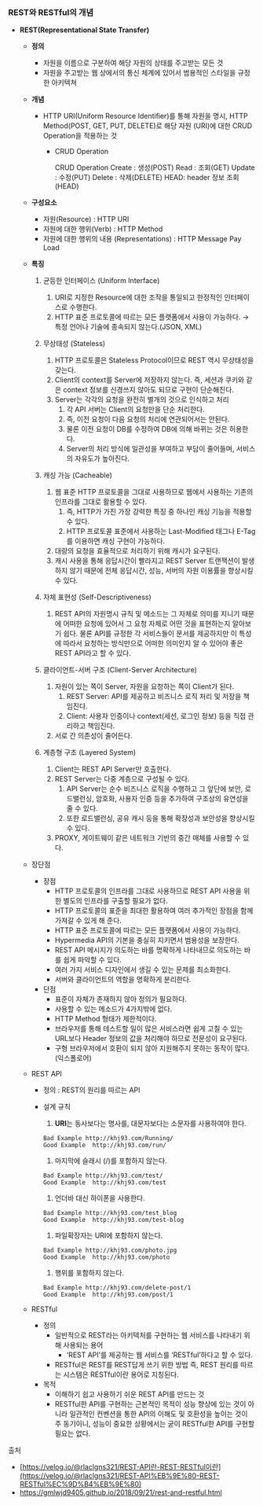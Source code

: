### REST와 RESTful의 개념

- **REST(Representational State Transfer)**
    - **정의**
        - 자원을 이름으로 구분하여 해당 자원의 상태를 주고받는 모든 것
        - 자원을 주고받는 웹 상에서의 통신 체계에 있어서 범용적인 스타일을 규정한 아키텍쳐
    - **개념**
        - HTTP URI(Uniform Resource Identifier)를 통해 자원을 명시,
          HTTP Method(POST, GET, PUT, DELETE)로 해당 자원 (URI)에 대한 CRUD Operation을 적용하는 것
            - CRUD Operation

              CRUD Operation
              Create : 생성(POST)
              Read : 조회(GET)
              Update : 수정(PUT)
              Delete : 삭제(DELETE)
              HEAD: header 정보 조회(HEAD)

    - **구성요소**
        - 자원(Resource) : HTTP URI
        - 자원에 대한 행위(Verb) : HTTP Method
        - 자원에 대한 행위의 내용 (Representations) : HTTP Message Pay Load
    - **특징**
        1. 균등한 인터페이스 (Uniform Interface)
            1. URI로 지정한 Resource에 대한 조작을 통일되고 한정적인 인터페이스로 수행한다.
            2. HTTP 표준 프로토콜에 따르는 모든 플랫폼에서 사용이 가능하다. → 특정 언어나 기술에 종속되지 않는다.(JSON, XML)

        2. 무상태성 (Stateless)
            1. HTTP 프로토콜은 Stateless Protocol이므로 REST 역시 무상태성을 갖는다.
            2. Client의 context를 Server에 저장하지 않는다.
               즉, 세션과 쿠키와 같은 context 정보를 신경쓰지 않아도 되므로 구현이 단순해진다.
            3. Server는 각각의 요청을 완전히 별개의 것으로 인식하고 처리
                1. 각 API 서버는 Client의 요청만을 단순 처리한다.
                2. 즉, 이전 요청이 다음 요청의 처리에 연관되어서는 안된다.
                3. 물론 이전 요청이 DB를 수정하여 DB에 의해 바뀌는 것은 허용한다.
                4. Server의 처리 방식에 일관성을 부여하고 부담이 줄어들며, 서비스의 자유도가 높아진다.

        3. 캐싱 가능 (Cacheable)
            1. 웹 표준 HTTP 프로토콜을 그대로 사용하므로 웹에서 사용하는 기존의 인프라를 그대로 활용할 수 있다.
                1. 즉, HTTP가 가진 가장 강력한 특징 중 하나인 캐싱 기능을 적용할 수 있다.
                2. HTTP 프로토콜 표준에서 사용하는 Last-Modified 태그나 E-Tag를 이용하면 캐싱 구현이 가능하다.
            2. 대량의 요청을 효율적으로 처리하기 위해 캐시가 요구된다.
            3. 캐시 사용을 통해 응답시간이 빨라지고 REST Server 트랜잭션이 발생하지 않기 때문에 전체 응답시간, 성능, 서버의 자원 이용률을 향상시킬 수 있다.

        4. 자체 표현성 (Self-Descriptiveness)
            1. REST API의 자원명시 규칙 및 메소드는 그 자체로 의미를 지니기 때문에 어떠한 요청에 있어서 그 요청 자체로 어떤 것을 표현하는지 알아보기 쉽다. 물론 API를 규정한 각 서비스들이 문서를 제공하지만 이 특성에 따라서 요청하는 방식만으로 어떠한 의미인지 알 수 있어야 좋은 REST API라고 할 수 있다.

        5. 클라이언트-서버 구조 (Client-Server Architecture)
            1. 자원이 있는 쪽이 Server, 자원을 요청하는 쪽이 Client가 된다.
                1. REST Server: API를 제공하고 비즈니스 로직 처리 및 저장을 책임진다.
                2. Client: 사용자 인증이나 context(세션, 로그인 정보) 등을 직접 관리하고 책임진다.
            2. 서로 간 의존성이 줄어든다.

        6. 계층형 구조 (Layered System)
            1. Client는 REST API Server만 호출한다.
            2. REST Server는 다중 계층으로 구성될 수 있다.
                1. API Server는 순수 비즈니스 로직을 수행하고 그 앞단에 보안, 로드밸런싱, 암호화, 사용자 인증 등을 추가하여 구조상의 유연성을 줄 수 있다.
                2. 또한 로드밸런싱, 공유 캐시 등을 통해 확장성과 보안성을 향상시킬 수 있다.
            3. PROXY, 게이트웨이 같은 네트워크 기반의 중간 매체를 사용할 수 있다.

    - 장단점
        - 장점
            - HTTP 프로토콜의 인프라를 그대로 사용하므로 REST API 사용을 위한 별도의 인프라를 구출할 필요가 없다.
            - HTTP 프로토콜의 표준을 최대한 활용하여 여러 추가적인 장점을 함께 가져갈 수 있게 해 준다.
            - HTTP 표준 프로토콜에 따르는 모든 플랫폼에서 사용이 가능하다.
            - Hypermedia API의 기본을 충실히 지키면서 범용성을 보장한다.
            - REST API 메시지가 의도하는 바를 명확하게 나타내므로 의도하는 바를 쉽게 파악할 수 있다.
            - 여러 가지 서비스 디자인에서 생길 수 있는 문제를 최소화한다.
            - 서버와 클라이언트의 역할을 명확하게 분리한다.
        - 단점
            - 표준이 자체가 존재하지 않아 정의가 필요하다.
            - 사용할 수 있는 메소드가 4가지밖에 없다.
            - HTTP Method 형태가 제한적이다.
            - 브라우저를 통해 테스트할 일이 많은 서비스라면 쉽게 고칠 수 있는 URL보다 Header 정보의 값을 처리해야 하므로 전문성이 요구된다.
            - 구형 브라우저에서 호환이 되지 않아 지원해주지 못하는 동작이 많다.(익스폴로어)
    - REST API
        - 정의 : REST의 원리를 따르는 API
        - 설계 규칙
            1. **URI**는 동사보다는 명사를, 대문자보다는 소문자를 사용하여야 한다.

            ```
            Bad Example http://khj93.com/Running/
            Good Example  http://khj93.com/run/
            ```

            1. 마지막에 슬래시 (/)를 포함하지 않는다.

            ```
            Bad Example http://khj93.com/test/
            Good Example  http://khj93.com/test
            ```

            1. 언더바 대신 하이폰을 사용한다.

            ```
            Bad Example http://khj93.com/test_blog
            Good Example  http://khj93.com/test-blog
            ```

            1. 파일확장자는 URI에 포함하지 않는다.

            ```
            Bad Example http://khj93.com/photo.jpg
            Good Example  http://khj93.com/photo
            ```

            1. 행위를 포함하지 않는다.

            ```
            Bad Example http://khj93.com/delete-post/1
            Good Example  http://khj93.com/post/1
            
            ```

    - RESTful
        - 정의
            - 일반적으로 REST라는 아키텍처를 구현하는 웹 서비스를 나타내기 위해 사용되는 용어
                - ‘REST API’를 제공하는 웹 서비스를 ‘RESTful’하다고 할 수 있다.
            - RESTful은 REST를 REST답게 쓰기 위한 방법
              즉, REST 원리를 따르는 시스템은 RESTful이란 용어로 지칭된다.
        - 목적
            - 이해하기 쉽고 사용하기 쉬운 REST API를 만드는 것
            - RESTful한 API를 구현하는 근본적인 목적이 성능 향상에 있는 것이 아니라 일관적인 컨벤션을 통한 API의 이해도 및 호환성을 높이는 것이 주 동기이니, 성능이 중요한 상황에서는 굳이 RESTful한 API를 구현할 필요는 없다.

출처

- [https://velog.io/@rlaclgns321/REST-API란-REST-RESTful이란](https://velog.io/@rlaclgns321/REST-API%EB%9E%80-REST-RESTful%EC%9D%B4%EB%9E%80)
- https://gmlwjd9405.github.io/2018/09/21/rest-and-restful.html